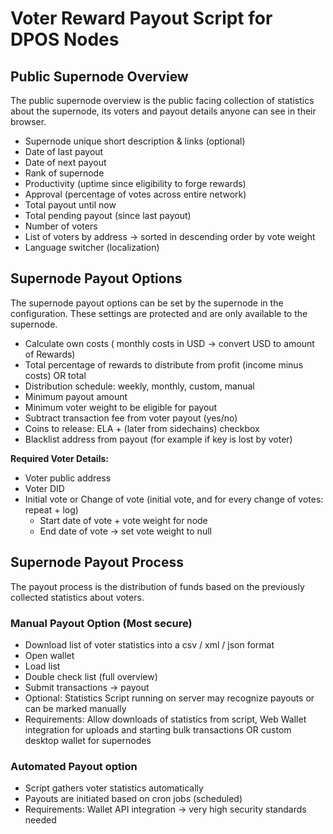 # Voter Reward Payout Script for DPOS Nodes

## Public Supernode Overview
The public supernode overview is the public facing collection of statistics about the supernode, its voters and payout details anyone can see in their browser.
- Supernode unique short description & links (optional)
- Date of last payout
- Date of next payout
- Rank of supernode
- Productivity (uptime since eligibility to forge rewards)
- Approval (percentage of votes across entire network)
- Total payout until now
- Total pending payout (since last payout)
- Number of voters
- List of voters by address -> sorted in descending order by vote weight
- Language switcher (localization)

## Supernode Payout Options
The supernode payout options can be set by the supernode in the configuration. These settings are protected and are only available to the supernode.
- Calculate own costs ( monthly costs in USD -> convert USD to amount of Rewards)
- Total percentage of rewards to distribute from profit (income minus costs) OR total
- Distribution schedule: weekly, monthly, custom, manual
- Minimum payout amount
- Minimum voter weight to be eligible for payout
- Subtract transaction fee from voter payout (yes/no)
- Coins to release: ELA + (later from sidechains) checkbox
- Blacklist address from payout (for example if key is lost by voter)

**Required Voter Details:**
- Voter public address
- Voter DID
- Initial vote or Change of vote (initial vote, and for every change of votes: repeat + log)
  - Start date of vote + vote weight for node
  - End date of vote -> set vote weight to null

## Supernode Payout Process
The payout process is the distribution of funds based on the previously collected statistics about voters.
### Manual Payout Option (Most secure)
  - Download list of voter statistics into a csv / xml / json format
  - Open wallet
  - Load list
  - Double check list (full overview)
  - Submit transactions -> payout
  - Optional: Statistics Script running on server may recognize payouts or can be marked manually
  - Requirements: Allow downloads of statistics from script, Web Wallet integration for uploads and starting bulk transactions OR custom desktop wallet for supernodes

### Automated Payout option
- Script gathers voter statistics automatically
- Payouts are initiated based on cron jobs (scheduled)
- Requirements: Wallet API integration -> very high security standards needed
